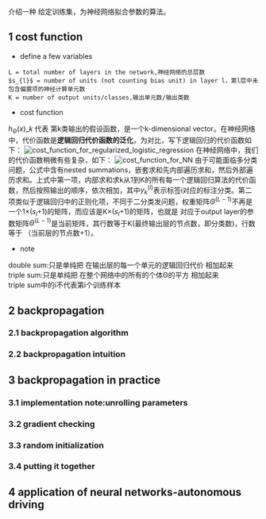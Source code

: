 介绍一种 给定训练集，为神经网络拟合参数的算法。
## 1 cost function
+ define a few variables
```
L = total number of layers in the network,神经网络的总层数
$s_{l}$ = number of units (not counting bias unit) in layer l，第l层中未包含偏置项的神经计算单元数
K = number of output units/classes,输出单元数/输出类数
```
+ cost function

$h_{\Theta }(x)\_{k}$  代表 第k类输出的假设函数，是一个k-dimensional vector。在神经网络中，代价函数是**逻辑回归代价函数的泛化**，为对比，写下逻辑回归的代价函数如下：
![cost_function_for_regularized_logistic_regression]()
在神经网络中，我们的代价函数稍微有些复杂，如下：
![cost_function_for_NN]()
由于可能面临多分类问题，公式中含有nested summations，嵌套求和先内部遍历求和，然后外部遍历求和。上式中第一项，内部求和求k从1到K的所有每一个逻辑回归算法的代价函数，然后按照输出的顺序，依次相加，其中$y_{k}^{(i)}$表示标签i对应的标注分类。第二项类似于逻辑回归中的正则化项，不同于二分类发问题，权重矩阵$\Theta ^{(L-1)}$不再是一个1×($s_{l}$+1)的矩阵，而应该是K×($s_{l}$+1)的矩阵，也就是 对应于output layer的参数矩阵$\Theta ^{(L-1)}$是当前矩阵，其行数等于K(最终输出层的节点数，即分类数)，行数等于 （当前层的节点数+1）。
+ note

double sum:只是单纯把 在输出层的每一个单元的逻辑回归代价 相加起来<br>
triple sum:只是单纯把 在整个网络中的所有的个体Θ的平方 相加起来<br>
triple sum中的i不代表第i个训练样本
## 2 backpropagation
### 2.1 backpropagation algorithm

### 2.2 backpropagation intuition 
## 3 backpropagation in practice
### 3.1 implementation note:unrolling parameters
### 3.2 gradient checking
### 3.3 random initialization
### 3.4 putting it together
## 4 application of neural networks-autonomous driving
